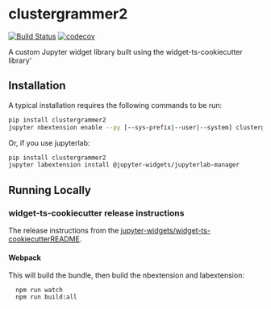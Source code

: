 
# clustergrammer2

[![Build Status](https://travis-ci.org/ismms-himc/clustergrammer2.svg?branch=master)](https://travis-ci.org/ismms-himc/clustergrammer2)
[![codecov](https://codecov.io/gh/ismms-himc/clustergrammer2/branch/master/graph/badge.svg)](https://codecov.io/gh/ismms-himc/clustergrammer2)


A custom Jupyter widget library built using the widget-ts-cookiecutter library'

## Installation

A typical installation requires the following commands to be run:

```bash
pip install clustergrammer2
jupyter nbextension enable --py [--sys-prefix|--user|--system] clustergrammer2
```

Or, if you use jupyterlab:

```bash
pip install clustergrammer2
jupyter labextension install @jupyter-widgets/jupyterlab-manager
```

## Running Locally

### widget-ts-cookiecutter release instructions
The release instructions from the [jupyter-widgets/widget-ts-cookiecutterREADME](https://github.com/jupyter-widgets/widget-ts-cookiecutter).

#### Webpack

This will build the bundle, then build the nbextension and labextension:

```
  npm run watch
  npm run build:all

```